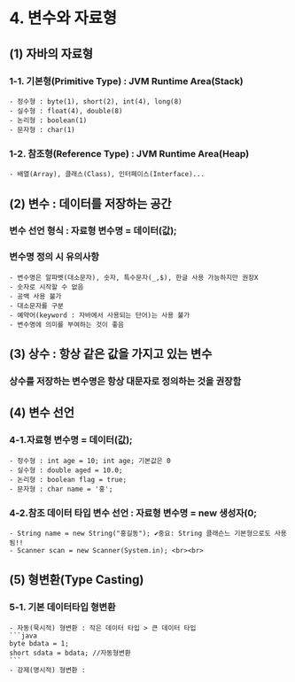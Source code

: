 # 4. 변수와 자료형<br>
## (1) 자바의 자료형
### 1-1. 기본형(Primitive Type) : JVM Runtime Area(Stack)<br>
	- 정수형 : byte(1), short(2), int(4), long(8)
	- 실수형 : float(4), double(8)
	- 논리형 : boolean(1)
	- 문자형 : char(1)

### 1-2. 참조형(Reference Type) : JVM Runtime Area(Heap)<br>
	- 배열(Array), 클래스(Class), 인터페이스(Interface)...

## (2) 변수 : 데이터를 저장하는 공간
### 변수 선언 형식 : 자료형 변수명 = 데이터(값);
### 변수명 정의 시 유의사항
	- 변수명은 알파벳(대소문자), 숫자, 특수문자(_,$), 한글 사용 가능하지만 권장X
	- 숫자로 시작할 수 없음
	- 공백 사용 불가
	- 대소문자를 구분
	- 예약어(keyword : 자바에서 사용되는 단어)는 사용 불가
	- 변수명에 의미를 부여하는 것이 좋음
	
## (3) 상수 : 항상 같은 값을 가지고 있는 변수
### 상수를 저장하는 변수명은 항상 대문자로 정의하는 것을 권장함

## (4) 변수 선언 
### 4-1.자료형 변수명 = 데이터(값);
	- 정수형 : int age = 10; int age; 기본값은 0
	- 실수형 : double aged = 10.0;
	- 논리형 : boolean flag = true;
	- 문자형 : char name = '홍';
### 4-2.참조 데이터 타입 변수 선언 : 자료형 변수명 = new 생성자(0;
	- String name = new String("홍길동"); ✔중요: String 클래슨느 기본형으로도 사용됨!!
	- Scanner scan = new Scanner(System.in); <br><br>
	
## (5) 형변환(Type Casting)
### 5-1. 기본 데이터타입 형변환
	- 자동(묵시적) 형변환 : 작은 데이터 타입 > 큰 데이터 타입
	```java
	byte bdata = 1;
	short sdata = bdata; //자동형변환
	```	
	- 강제(명시적) 형변환 : 
	
	
